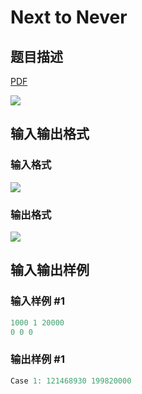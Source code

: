 # Next to Never

## 题目描述

[problemUrl]: https://uva.onlinejudge.org/index.php?option=com_onlinejudge&Itemid=8&category=278&page=show_problem&problem=3763

[PDF](https://uva.onlinejudge.org/external/123/p12341.pdf)

![](https://cdn.luogu.com.cn/upload/vjudge_pic/UVA12341/38d5d07edd084be564b814b2e036d13b9980496d.png)

## 输入输出格式

### 输入格式

![](https://cdn.luogu.com.cn/upload/vjudge_pic/UVA12341/d1ff20197c03a1f19d2f6ab77d7fa1c6d7622a92.png)

### 输出格式

![](https://cdn.luogu.com.cn/upload/vjudge_pic/UVA12341/97a4045b2b49f6c689da61624edec918a9bdcb0e.png)

## 输入输出样例

### 输入样例 #1

```cpp
1000 1 20000
0 0 0
```


### 输出样例 #1

```cpp
Case 1: 121468930 199820000
```



